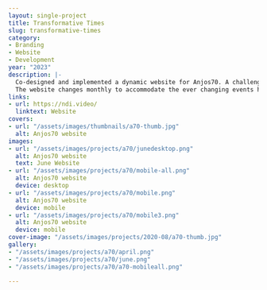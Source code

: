 ```yaml
---
layout: single-project
title: Transformative Times
slug: transformative-times
category:
- Branding
- Website
- Development
year: "2023"
description: |-
  Co-designed and implemented a dynamic website for Anjos70. A challenging project where I learned a lot about Wordpress integration, optimisation and dynamic content fetching.
  The website changes monthly to accommodate the ever changing events hosted on the venue, as well as the visual queues chosen for each month, such as colour and typography.
links:
- url: https://ndi.video/
  linktext: Website
covers:
- url: "/assets/images/thumbnails/a70-thumb.jpg"
  alt: Anjos70 website
images:
- url: "/assets/images/projects/a70/junedesktop.png"
  alt: Anjos70 website
  text: June Website
- url: "/assets/images/projects/a70/mobile-all.png"
  alt: Anjos70 website
  device: desktop
- url: "/assets/images/projects/a70/mobile.png"
  alt: Anjos70 website
  device: mobile
- url: "/assets/images/projects/a70/mobile3.png"
  alt: Anjos70 website
  device: mobile
cover-image: "/assets/images/projects/2020-08/a70-thumb.jpg"
gallery:
- "/assets/images/projects/a70/april.png"
- "/assets/images/projects/a70/june.png"
- "/assets/images/projects/a70/a70-mobileall.png"

---
```

